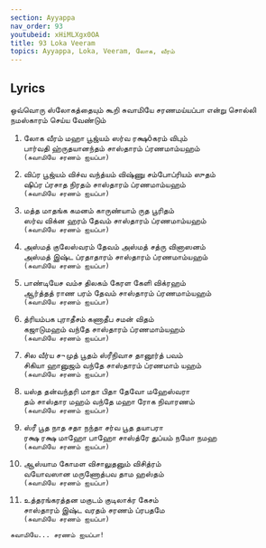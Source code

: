 ```yaml
---
section: Ayyappa
nav_order: 93
youtubeid: xHiMLXgx0OA
title: 93 Loka Veeram
topics: Ayyappa, Loka, Veeram, லோக, வீரம்
---
```


## Lyrics

ஒவ்வொரு ஸ்லோகத்தையும் கூறி சுவாமியே சரணமய்யப்பா என்று சொல்லி நமஸ்காரம் செய்ய வேண்டும்

1. லோக வீரம் மஹா பூஜ்யம் ஸர்வ ரக்ஷõகரம் விபும்\
   பார்வதி ஹ்ருதயானந்தம் சாஸ்தாரம் ப்ரணமாம்யஹம்\
   `(சுவாமியே சரணம் ஐயப்பா)`

2. விப்ர பூஜ்யம் விச்வ வந்த்யம் விஷ்ணு சம்போப்ரியம் ஸுதம்\
   ஷிப்ர ப்ரசாத நிரதம் சாஸ்தாரம் ப்ரணமாம்யஹம்\
   `(சுவாமியே சரணம் ஐயப்பா)`

3. மத்த மாதங்க கமனம் காருண்யாம் ருத பூரிதம்\
   ஸர்வ விக்ன ஹரம் தேவம் சாஸ்தாரம் ப்ரணமாம்யஹம்\
   `(சுவாமியே சரணம் ஐயப்பா)`

4. அஸ்மத் குலேஸ்வரம் தேவம் அஸ்மத் சத்ரு வினாஸனம்\
   அஸ்மத் இஷ்ட ப்ரதாதாரம் சாஸ்தாரம் ப்ரணமாம்யஹம்\
   `(சுவாமியே சரணம் ஐயப்பா)`

5. பாண்டியேச வம்ச திலகம் கேரள கேளி விக்ரஹம்\
   ஆர்த்தத் ராண பரம் தேவம் சாஸ்தாரம் ப்ரணமாம்யஹம்\
   `(சுவாமியே சரணம் ஐயப்பா)`

6. த்ரியம்பக புராதீசம் கணாதீப சமன் விதம்\
   கஜாடுமஹம் வந்தே சாஸ்தாரம் ப்ரணமாம்யஹம்\
   `(சுவாமியே சரணம் ஐயப்பா)`

7. சில வீர்ய ச¬முத் பூதம் ஸ்ரீநிவாச தானூர்த் பவம்\
   சிகியா ஹானுஜம் வந்தே சாஸ்தாரம் ப்ரணமாம் யஹம்\
   `(சுவாமியே சரணம் ஐயப்பா)`

8. யஸ்த தன்வந்தரி மாதா பிதா தேவோ மஹேஸ்வரா\
   தம் சாஸ்தார மஹம் வந்தே மஹா ரோக நிவாரணம்\
   `(சுவாமியே சரணம் ஐயப்பா)`

9. ஸ்ரீ பூத நாத சதா நந்தா சர்வ பூத தயாபரா\
   ரக்ஷ ரக்ஷ மாஹோ பாஹோ சாஸ்த்ரே துப்யம் நமோ நமஹ\
   `(சுவாமியே சரணம் ஐயப்பா)`

10. ஆஸ்யாம கோமள விசாலுதனும் விசித்ரம்\
    வயோவஸான மருணோத்பவ தாம ஹஸ்தம்\
    `(சுவாமியே சரணம் ஐயப்பா)`

11. உத்தரங்கரத்தன மகுடம் குடிலாக்ர கேசம்\
    சாஸ்தாரம் இஷ்ட வரதம் சரணம் ப்ரபதமே\
    `(சுவாமியே சரணம் ஐயப்பா)`

`சுவாமியே... சரணம் ஐயப்பா!`